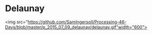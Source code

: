 # Delaunay
<img src="https://github.com/SamIngersoll/Processing-46-Days/blob/master/p_2015_07_09_delaunay/delaunay.gif"width="600">
